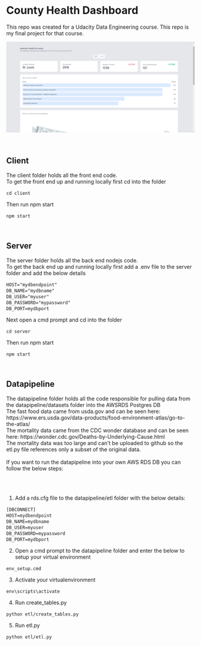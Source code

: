 # County Health Dashboard
This repo was created for a Udacity Data Engineering course. This repo is my final project for that course.

![image info](./assets/countyhealthdashboardscreenshot.png)

<br/>

## Client
<p>The client folder holds all the front end code. <br/>
To get the front end up and running locally first cd into the folder
</p>

```
cd client
```
<p>Then run npm start</p>

```
npm start
```

<br/>

## Server
<p>The server folder holds all the back end nodejs code. <br/>
To get the back end up and running locally first add a .env file to the server folder and add the below details
</p>

```
HOST="mydbendpoint"
DB_NAME="mydbname"
DB_USER="myuser"
DB_PASSWORD="mypassword"
DB_PORT=mydbport
```

<p>Next open a cmd prompt and cd into the folder</p>

```
cd server
```

<p>Then run npm start</p>

```
npm start
```
<br/>

## Datapipeline
<p>The datapipeline folder holds all the code responsible for pulling data from the datapipeline/datasets folder into the AWSRDS Postgres DB<br/>
The fast food data came from usda.gov and can be seen here: https://www.ers.usda.gov/data-products/food-environment-atlas/go-to-the-atlas/<br/>
The mortality data came from the CDC wonder database and can be seen here: https://wonder.cdc.gov/Deaths-by-Underlying-Cause.html<br/>
The mortality data was too large and can't be uploaded to github so the etl.py file references only a subset of the original data.
<br/><br/>
If you want to run the datapipeline into your own AWS RDS DB you can follow the below steps:</p><br/><br/>

1. Add a rds.cfg file to the datapipeline/etl folder with the below details:
```
[DBCONNECT]
HOST=mydbendpoint
DB_NAME=mydbname
DB_USER=myuser
DB_PASSWORD=mypassword
DB_PORT=mydbport
```
2. Open a cmd prompt to the datapipeline folder and enter the below to setup your virtual environment
```
env_setup.cmd
```
3. Activate your virtualenvironment
```
env\scripts\activate
```
4. Run create_tables.py
```
python etl/create_tables.py
```
5. Run etl.py
```
python etl/etl.py
```